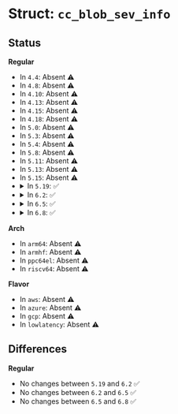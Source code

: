 # Struct: <code>cc_blob_sev_info</code>

## Status
<b>Regular</b>
<ul>
<li>
In <code>4.4</code>: Absent ⚠️
</li>
<li>
In <code>4.8</code>: Absent ⚠️
</li>
<li>
In <code>4.10</code>: Absent ⚠️
</li>
<li>
In <code>4.13</code>: Absent ⚠️
</li>
<li>
In <code>4.15</code>: Absent ⚠️
</li>
<li>
In <code>4.18</code>: Absent ⚠️
</li>
<li>
In <code>5.0</code>: Absent ⚠️
</li>
<li>
In <code>5.3</code>: Absent ⚠️
</li>
<li>
In <code>5.4</code>: Absent ⚠️
</li>
<li>
In <code>5.8</code>: Absent ⚠️
</li>
<li>
In <code>5.11</code>: Absent ⚠️
</li>
<li>
In <code>5.13</code>: Absent ⚠️
</li>
<li>
In <code>5.15</code>: Absent ⚠️
</li>
<li>
<details>
<summary>In <code>5.19</code>: ✅</summary>

```c
struct cc_blob_sev_info {
    u32 magic;
    u16 version;
    u16 reserved;
    u64 secrets_phys;
    u32 secrets_len;
    u32 rsvd1;
    u64 cpuid_phys;
    u32 cpuid_len;
    u32 rsvd2;
};
```
</details>
</li>
<li>
<details>
<summary>In <code>6.2</code>: ✅</summary>

```c
struct cc_blob_sev_info {
    u32 magic;
    u16 version;
    u16 reserved;
    u64 secrets_phys;
    u32 secrets_len;
    u32 rsvd1;
    u64 cpuid_phys;
    u32 cpuid_len;
    u32 rsvd2;
};
```
</details>
</li>
<li>
<details>
<summary>In <code>6.5</code>: ✅</summary>

```c
struct cc_blob_sev_info {
    u32 magic;
    u16 version;
    u16 reserved;
    u64 secrets_phys;
    u32 secrets_len;
    u32 rsvd1;
    u64 cpuid_phys;
    u32 cpuid_len;
    u32 rsvd2;
};
```
</details>
</li>
<li>
<details>
<summary>In <code>6.8</code>: ✅</summary>

```c
struct cc_blob_sev_info {
    u32 magic;
    u16 version;
    u16 reserved;
    u64 secrets_phys;
    u32 secrets_len;
    u32 rsvd1;
    u64 cpuid_phys;
    u32 cpuid_len;
    u32 rsvd2;
};
```
</details>
</li>
</ul>
<b>Arch</b>
<ul>
<li>
In <code>arm64</code>: Absent ⚠️
</li>
<li>
In <code>armhf</code>: Absent ⚠️
</li>
<li>
In <code>ppc64el</code>: Absent ⚠️
</li>
<li>
In <code>riscv64</code>: Absent ⚠️
</li>
</ul>
<b>Flavor</b>
<ul>
<li>
In <code>aws</code>: Absent ⚠️
</li>
<li>
In <code>azure</code>: Absent ⚠️
</li>
<li>
In <code>gcp</code>: Absent ⚠️
</li>
<li>
In <code>lowlatency</code>: Absent ⚠️
</li>
</ul>

## Differences
<b>Regular</b>
<ul>
<li>
No changes between <code>5.19</code> and <code>6.2</code> ✅
</li>
<li>
No changes between <code>6.2</code> and <code>6.5</code> ✅
</li>
<li>
No changes between <code>6.5</code> and <code>6.8</code> ✅
</li>
</ul>
